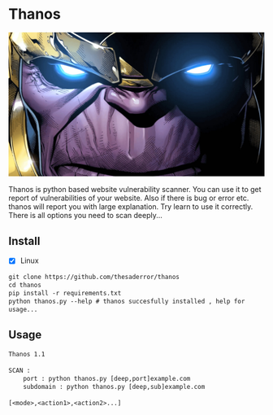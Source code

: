 # Thanos
![plot](assets/enter.jpg)

Thanos is python based website vulnerability scanner. You can use it to get report of vulnerabilities of your website.
Also if there is bug or error etc. thanos will report you with large explanation. Try learn to use it correctly. 
There is all options you need to scan deeply...

## Install

- [x] Linux
```
git clone https://github.com/thesaderror/thanos
cd thanos
pip install -r requirements.txt
python thanos.py --help # thanos succesfully installed , help for usage...
```

## Usage
```
Thanos 1.1

SCAN :
    port : python thanos.py [deep,port]example.com
    subdomain : python thanos.py [deep,sub]example.com

[<mode>,<action1>,<action2>...]
```
